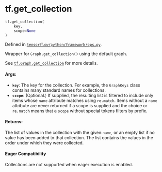 <div itemscope itemtype="http://developers.google.com/ReferenceObject">
<meta itemprop="name" content="tf.get_collection" />
<meta itemprop="path" content="Stable" />
</div>

# tf.get_collection

``` python
tf.get_collection(
    key,
    scope=None
)
```



Defined in [`tensorflow/python/framework/ops.py`](/code/stable/tensorflow/python/framework/ops.py).

Wrapper for `Graph.get_collection()` using the default graph.

See <a href="../tf/Graph.md#get_collection"><code>tf.Graph.get_collection</code></a>
for more details.

#### Args:

* <b>`key`</b>: The key for the collection. For example, the `GraphKeys` class
    contains many standard names for collections.
* <b>`scope`</b>: (Optional.) If supplied, the resulting list is filtered to include
    only items whose `name` attribute matches using `re.match`. Items
    without a `name` attribute are never returned if a scope is supplied and
    the choice or `re.match` means that a `scope` without special tokens
    filters by prefix.


#### Returns:

The list of values in the collection with the given `name`, or
an empty list if no value has been added to that collection. The
list contains the values in the order under which they were
collected.



#### Eager Compatibility
Collections are not supported when eager execution is enabled.

